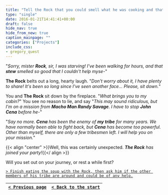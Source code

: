 ```yaml
---
title: "Tell the Rock that you could smell what he was cooking and that it smelled so good that I 	couldn't resist trying some and taking some for later."
type: "single"
date: 2016-01-21T14:41:41+00:00
draft: false
hide_nav: true
hide_from_new: true
caption_mainpage: ""
categories: ["Projects"]
include_css:
- gregory_quest
---
```


"*Sorry, mister **Rock**, sir, I was starving! I've been walking for hours, and that **stew** smelled so good that I couldn't help myse-*"

**The Rock** belts out a long, hearty laugh. "*Don't worry about it, I have plenty to share! It's been so long since I've seen another face... Please, sit down.*"

You and **The Rock** sit down by the fireplace. "*What brings you to my cabin?*" You see no reason to lie, and say "*This may sound ridiculous, but I'm on a mission from **Macho Man Randy Savage**. I have to stop **John Cena** before he-*"

"*Say no more. **Cena** has been the enemy of **my tribe** for many years. We have normally been able to fight back, but **Cena** has become too powerful. Other than myself, there are only a few tribesmen left. I will help you on your mission.*"

{{< align "center" >}}Well, this was certainly unexpected. ***The Rock** has joined your party!*{{</ align >}}

Will you set out on your journey, or rest a while first?

[``> Finish eating the soup with the Rock, then ask him if the other members of his tribe are around and could be of any help.``](../14)

|[``< Previous page``](../12)|[``< Back to the start``](../)|
|---|---|